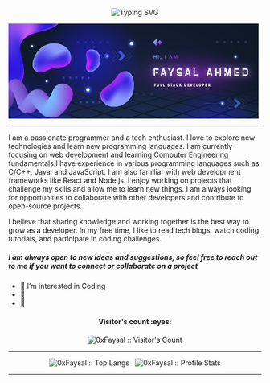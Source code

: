 <p align="center"><img src="https://readme-typing-svg.herokuapp.com?font=Fira+Code&weight=500&size=30&duration=3000&pause=1000&color=F7F7F7&background=0D1117&center=true&vCenter=true&width=600&height=100&lines=Hello+World!;I'm+Faysal+Ahmed;Welcome+to+my+GitHub+Profile!" alt="Typing SVG" /></p>
<p align="center">

<img align="center" src="image/banner.png" alt="0xFaysal" />
</p>

----

I am a passionate programmer and a tech enthusiast. I love to explore new technologies and learn new programming languages. I am currently focusing on web development and learning Computer Engineering fundamentals.I have experience in various programming languages such as C/C++, Java, and JavaScript. I am also familiar with web development frameworks like React and Node.js. I enjoy working on projects that challenge my skills and allow me to learn new things. I am always looking for opportunities to collaborate with other developers and contribute to open-source projects.

I believe that sharing knowledge and working together is the best way to grow as a developer. In my free time, I like to read tech blogs, watch coding tutorials, and participate in coding challenges.

##### I am always open to new ideas and suggestions, so feel free to reach out to me if you want to connect or collaborate on a project

- 👀 I’m interested in Coding
- 🙂
- 🌱

<!---
0xFaysal/0xFaysal is a ✨ special ✨ repository because its `README.md` (this file) appears on your GitHub profile.
You can click the Preview link to take a look at your changes.
--->
<!-- <p><img align="left" src="https://github-readme-stats.vercel.app/api/top-langs?username=0xFaysal&show_icons=true&locale=en&layout=compact" alt="0xFaysal" /></p>
<p>&nbsp;<img align="center" src="https://github-readme-stats.vercel.app/api?username=0xFaysal&show_icons=true&locale=en" alt="0xFaysal" /></p> -->

<h4 align="center">Visitor's count :eyes:</h4>

<p align="center"><img src="https://profile-counter.glitch.me/{0xFaysal}/count.svg" alt="0xFaysal :: Visitor's Count" /></p>

---
<p align="center"><img src="https://github-readme-stats.vercel.app/api/top-langs/?username=0xFaysal&langs_count=10&theme=tokyonight&layout=compact" alt="0xFaysal :: Top Langs" />
  &nbsp;
<img src="https://github-readme-stats.vercel.app/api?username=0xFaysal&show_icons=true&theme=synthwave" alt="0xFaysal :: Profile Stats" /></p>

----
